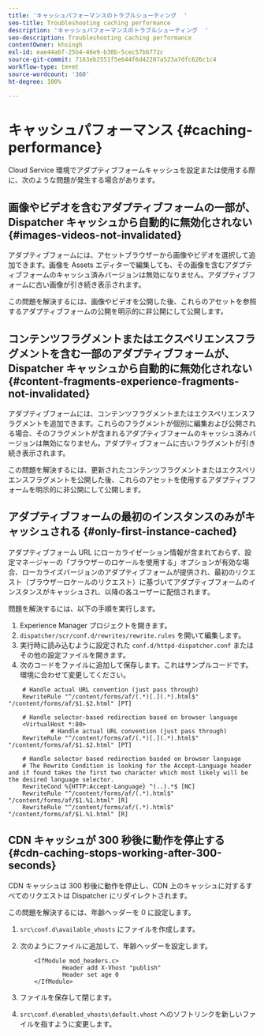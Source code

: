 ```yaml
---
title: 'キャッシュパフォーマンスのトラブルシューティング  '
seo-title: Troubleshooting caching performance
description: 'キャッシュパフォーマンスのトラブルシューティング  '
seo-description: Troubleshooting caching performance
contentOwner: khsingh
exl-id: eae44a6f-25b4-46e9-b38b-5cec57b6772c
source-git-commit: 7163eb2551f5e644f6d42287a523a7dfc626c1c4
workflow-type: tm+mt
source-wordcount: '360'
ht-degree: 100%

---
```


# キャッシュパフォーマンス {#caching-performance}

Cloud Service 環境でアダプティブフォームキャッシュを設定または使用する際に、次のような問題が発生する場合があります。

## 画像やビデオを含むアダプティブフォームの一部が、Dispatcher キャッシュから自動的に無効化されない {#images-videos-not-invalidated}

アダプティブフォームには、アセットブラウザーから画像やビデオを選択して追加できます。画像を Assets エディターで編集しても、その画像を含むアダプティブフォームのキャッシュ済みバージョンは無効になりません。アダプティブフォームに古い画像が引き続き表示されます。

この問題を解決するには、画像やビデオを公開した後、これらのアセットを参照するアダプティブフォームの公開を明示的に非公開にして公開します。

## コンテンツフラグメントまたはエクスペリエンスフラグメントを含む一部のアダプティブフォームが、Dispatcher キャッシュから自動的に無効化されない {#content-fragments-experience-fragments-not-invalidated}

アダプティブフォームには、コンテンツフラグメントまたはエクスペリエンスフラグメントを追加できます。これらのフラグメントが個別に編集および公開される場合、そのフラグメントが含まれるアダプティブフォームのキャッシュ済みバージョンは無効になりません。アダプティブフォームに古いフラグメントが引き続き表示されます。

この問題を解決するには、更新されたコンテンツフラグメントまたはエクスペリエンスフラグメントを公開した後、これらのアセットを使用するアダプティブフォームを明示的に非公開にして公開します。

## アダプティブフォームの最初のインスタンスのみがキャッシュされる {#only-first-instance-cached}

アダプティブフォーム URL にローカライゼーション情報が含まれておらず、設定マネージャーの「ブラウザーのロケールを使用する」オプションが有効な場合、ローカライズバージョンのアダプティブフォームが提供され、最初のリクエスト（ブラウザーロケールのリクエスト）に基づいてアダプティブフォームのインスタンスがキャッシュされ、以降の各ユーザーに配信されます。

問題を解決するには、以下の手順を実行します。

1. Experience Manager プロジェクトを開きます。
1. `dispatcher/scr/conf.d/rewrites/rewrite.rules` を開いて編集します。
1. 実行時に読み込むように設定された `conf.d/httpd-dispatcher.conf` またはその他の設定ファイルを開きます。
1. 次のコードをファイルに追加して保存します。これはサンプルコードです。環境に合わせて変更してください。

```shellscript
    # Handle actual URL convention (just pass through)
    RewriteRule "^/content/forms/af/(.*)[.](.*).html$" "/content/forms/af/$1.$2.html" [PT]
    
    # Handle selector-based redirection based on browser language
    <VirtualHost *:80>
            # Handle actual URL convention (just pass through)
    RewriteRule "^/content/forms/af/(.*)[.](.*).html$" "/content/forms/af/$1.$2.html" [PT]

    # Handle selector based redirection basded on browser language
    # The Rewrite Condition is looking for the Accept-Language header and if found takes the first two character which most likely will be the desired language selector.
    RewriteCond %{HTTP:Accept-Language} ^(..).*$ [NC]
    RewriteRule "^/content/forms/af/(.*).html$" "/content/forms/af/$1.%1.html" [R]
    RewriteRule "^/content/forms/af/(.*).html$" "/content/forms/af/$1.%1.html" [R]
```

## CDN キャッシュが 300 秒後に動作を停止する {#cdn-caching-stops-working-after-300-seconds}

CDN キャッシュは 300 秒後に動作を停止し、CDN 上のキャッシュに対するすべてのリクエストは Dispatcher にリダイレクトされます。

この問題を解決するには、年齢ヘッダーを 0 に設定します。

1. `src\conf.d\available_vhosts` にファイルを作成します。

1. 次のようにファイルに追加して、年齢ヘッダーを設定します。

   ```shellscript
       <IfModule mod_headers.c>
               Header add X-Vhost "publish"
               Header set age 0
       </IfModule>
   ```

1. ファイルを保存して閉じます。
1. `src\conf.d\enabled_vhosts\default.vhost` へのソフトリンクを新しいファイルを指すように変更します。
